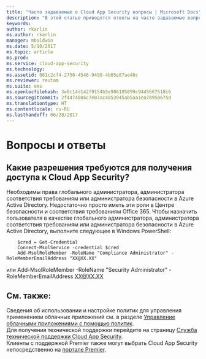```yaml
---
title: "Часто задаваемые о Cloud App Security вопросы | Microsoft Docs"
description: "В этой статье приводятся ответы на часто задаваемые вопросы о Cloud App Security."
keywords: 
author: rkarlin
ms.author: rkarlin
manager: mbaldwin
ms.date: 5/10/2017
ms.topic: article
ms.prod: 
ms.service: cloud-app-security
ms.technology: 
ms.assetid: 081c2cf4-2750-4546-9490-4b65e87ae48c
ms.reviewer: reutam
ms.suite: ems
ms.openlocfilehash: 3e0c14d142f9154b5e986105899c9445667518c6
ms.sourcegitcommit: 2f4474084c7e07ac4853945ab5aa1ea78950675d
ms.translationtype: HT
ms.contentlocale: ru-RU
ms.lasthandoff: 06/28/2017
---
```

# <a name="frequently-asked-questions"></a>Вопросы и ответы

## <a name="what-kind-of-permissions-do-i-need-to-have-in-order-to-access-cloud-app-security"></a>Какие разрешения требуются для получения доступа к Cloud App Security?

Необходимы права глобального администратора, администратора соответствия требованиям или администратора безопасности в Azure Active Directory. Недостаточно просто иметь эти роли в Центре безопасности и соответствия требованиям Office 365.
Чтобы назначить пользователя в качестве глобального администратора, администратора соответствия требованиям или администратора безопасности в Azure Active Directory, выполните следующее в Windows PowerShell:

        $cred = Get-Credential
        Connect-MsolService -credential $cred
        Add-MsolRoleMember -RoleName "Compliance Administrator" -RoleMemberEmailAddress "XX@XX.XX"
 или Add-MsolRoleMember -RoleName "Security Administrator" -RoleMemberEmailAddress XX@XX.XX

## <a name="see-also"></a>См. также:  
Сведения об использовании и настройке политик для управления применением облачных приложений см. в разделе [Управление облачными приложениями с помощью политик](control-cloud-apps-with-policies.md).   
Для получения технической поддержки перейдите на страницу [Служба технической поддержки Cloud App Security](http://support.microsoft.com/oas/default.aspx?prid=16031).   
Клиенты с поддержкой Premier также могут выбрать Cloud App Security непосредственно на [портале Premier](https://premier.microsoft.com/).  
